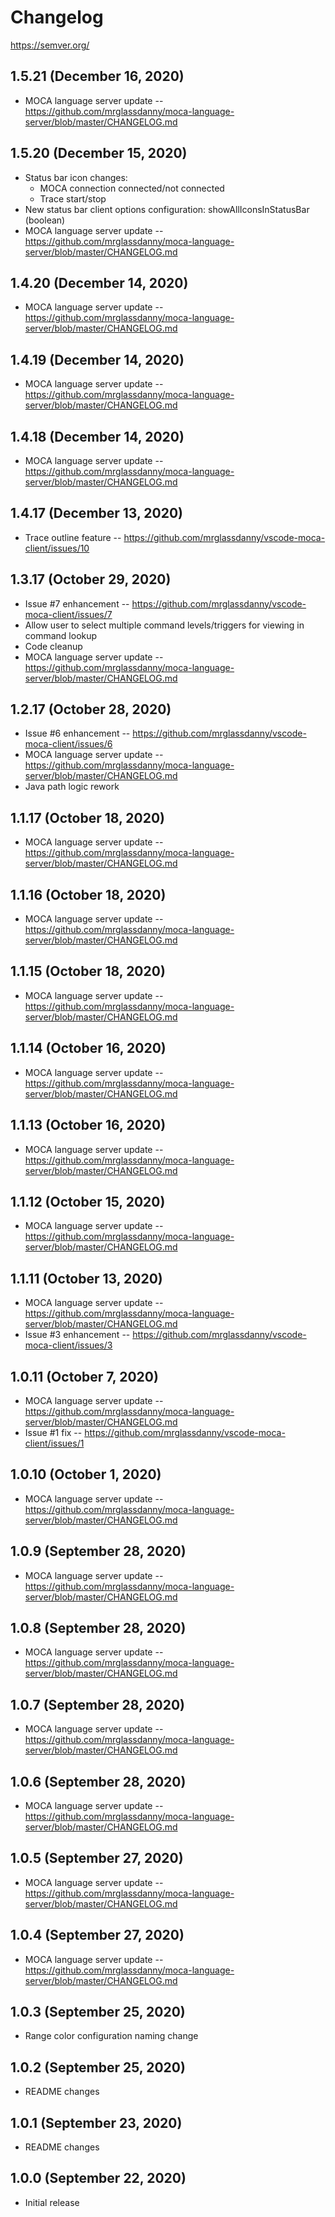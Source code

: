 # Changelog
https://semver.org/

## 1.5.21 (December 16, 2020)
* MOCA language server update -- https://github.com/mrglassdanny/moca-language-server/blob/master/CHANGELOG.md

## 1.5.20 (December 15, 2020)
* Status bar icon changes:
    * MOCA connection connected/not connected
    * Trace start/stop
* New status bar client options configuration: showAllIconsInStatusBar (boolean)
* MOCA language server update -- https://github.com/mrglassdanny/moca-language-server/blob/master/CHANGELOG.md

## 1.4.20 (December 14, 2020)
* MOCA language server update -- https://github.com/mrglassdanny/moca-language-server/blob/master/CHANGELOG.md

## 1.4.19 (December 14, 2020)
* MOCA language server update -- https://github.com/mrglassdanny/moca-language-server/blob/master/CHANGELOG.md

## 1.4.18 (December 14, 2020)
* MOCA language server update -- https://github.com/mrglassdanny/moca-language-server/blob/master/CHANGELOG.md

## 1.4.17 (December 13, 2020)
* Trace outline feature -- https://github.com/mrglassdanny/vscode-moca-client/issues/10

## 1.3.17 (October 29, 2020)
* Issue #7 enhancement -- https://github.com/mrglassdanny/vscode-moca-client/issues/7
* Allow user to select multiple command levels/triggers for viewing in command lookup
* Code cleanup
* MOCA language server update -- https://github.com/mrglassdanny/moca-language-server/blob/master/CHANGELOG.md

## 1.2.17 (October 28, 2020)
* Issue #6 enhancement -- https://github.com/mrglassdanny/vscode-moca-client/issues/6
* MOCA language server update -- https://github.com/mrglassdanny/moca-language-server/blob/master/CHANGELOG.md
* Java path logic rework

## 1.1.17 (October 18, 2020)
* MOCA language server update -- https://github.com/mrglassdanny/moca-language-server/blob/master/CHANGELOG.md

## 1.1.16 (October 18, 2020)
* MOCA language server update -- https://github.com/mrglassdanny/moca-language-server/blob/master/CHANGELOG.md

## 1.1.15 (October 18, 2020)
* MOCA language server update -- https://github.com/mrglassdanny/moca-language-server/blob/master/CHANGELOG.md

## 1.1.14 (October 16, 2020)
* MOCA language server update -- https://github.com/mrglassdanny/moca-language-server/blob/master/CHANGELOG.md

## 1.1.13 (October 16, 2020)
* MOCA language server update -- https://github.com/mrglassdanny/moca-language-server/blob/master/CHANGELOG.md

## 1.1.12 (October 15, 2020)
* MOCA language server update -- https://github.com/mrglassdanny/moca-language-server/blob/master/CHANGELOG.md

## 1.1.11 (October 13, 2020)
* MOCA language server update -- https://github.com/mrglassdanny/moca-language-server/blob/master/CHANGELOG.md
* Issue #3 enhancement -- https://github.com/mrglassdanny/vscode-moca-client/issues/3

## 1.0.11 (October 7, 2020)
* MOCA language server update -- https://github.com/mrglassdanny/moca-language-server/blob/master/CHANGELOG.md
* Issue #1 fix -- https://github.com/mrglassdanny/vscode-moca-client/issues/1

## 1.0.10 (October 1, 2020)
* MOCA language server update -- https://github.com/mrglassdanny/moca-language-server/blob/master/CHANGELOG.md

## 1.0.9 (September 28, 2020)
* MOCA language server update -- https://github.com/mrglassdanny/moca-language-server/blob/master/CHANGELOG.md

## 1.0.8 (September 28, 2020)
* MOCA language server update -- https://github.com/mrglassdanny/moca-language-server/blob/master/CHANGELOG.md

## 1.0.7 (September 28, 2020)
* MOCA language server update -- https://github.com/mrglassdanny/moca-language-server/blob/master/CHANGELOG.md

## 1.0.6 (September 28, 2020)
* MOCA language server update -- https://github.com/mrglassdanny/moca-language-server/blob/master/CHANGELOG.md

## 1.0.5 (September 27, 2020)
* MOCA language server update -- https://github.com/mrglassdanny/moca-language-server/blob/master/CHANGELOG.md

## 1.0.4 (September 27, 2020)
* MOCA language server update -- https://github.com/mrglassdanny/moca-language-server/blob/master/CHANGELOG.md

## 1.0.3 (September 25, 2020)
* Range color configuration naming change

## 1.0.2 (September 25, 2020)
* README changes

## 1.0.1 (September 23, 2020)
* README changes

## 1.0.0 (September 22, 2020)
* Initial release
